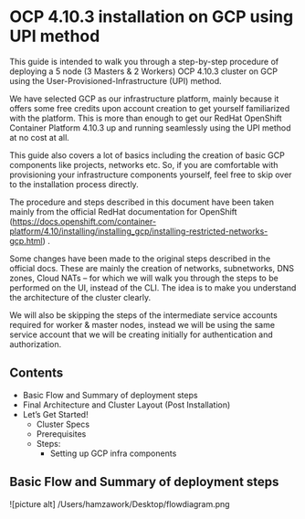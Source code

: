# OCP 4.10.3 installation on GCP using UPI method

This guide is intended to walk you through a step-by-step procedure of deploying a 5 node (3 Masters & 2 Workers) OCP 4.10.3 cluster on GCP using the User-Provisioned-Infrastructure (UPI) method.

We have selected GCP as our infrastructure platform, mainly because it offers some free credits upon account creation to get yourself familiarized with the platform. This is more than enough to get our RedHat OpenShift Container Platform 4.10.3 up and running seamlessly using the UPI method at no cost at all.

This guide also covers a lot of basics including the creation of basic GCP components like projects, networks etc. So, if you are comfortable with provisioning your infrastructure components yourself, feel free to skip over to the installation process directly.

The procedure and steps described in this document have been taken mainly from the official RedHat documentation for OpenShift (https://docs.openshift.com/container-platform/4.10/installing/installing_gcp/installing-restricted-networks-gcp.html) .

Some changes have been made to the original steps described in the official docs. These are mainly the creation of networks, subnetworks, DNS zones, Cloud NATs – for which we will walk you through the steps to be performed on the UI, instead of the CLI. The idea is to make you understand the architecture of the cluster clearly.

We will also be skipping the steps of the intermediate service accounts required for worker & master nodes, instead we will be using the same service account that we will be creating initially for authentication and authorization.

## Contents ##
* Basic Flow and Summary of deployment steps
* Final Architecture and Cluster Layout (Post Installation)
* Let’s Get Started!
  * Cluster Specs
  * Prerequisites
  * Steps:
    * Setting up GCP infra components

## Basic Flow and Summary of deployment steps
![picture alt] /Users/hamzawork/Desktop/flowdiagram.png






